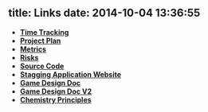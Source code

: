 title: Links
date: 2014-10-04 13:36:55
---
* **[Time Tracking](https://docs.google.com/a/g.rit.edu/spreadsheets/d/1ZAQnktmuYOjqUYjVo4l3Vl5FngqySTNSUkZLJL2d8d4/edit#gid=)**
* **[Project Plan](https://docs.google.com/a/g.rit.edu/document/d/1RLGC7sNiBztjUf40Dp9yfh6DJEmHKBCJ-jp9bPNUg1A/edit?usp=sharing)**
* **[Metrics](https://docs.google.com/a/g.rit.edu/spreadsheets/d/1tTnwyEhQCh5uazb9zCzpV0vNaYZJacYi47oOnkDUgv0/edit?usp=sharing)**
* **[Risks](https://docs.google.com/a/g.rit.edu/spreadsheets/d/1Ct4ggxLZtg8AcR5QtwnkE26UyNElbfGBfZOQm1G7x08/edit?usp=sharing)**
* **[Source Code](https://github.com/themolecularmoose)**
* **[Stagging Application Website](http://obscure-temple-1449.herokuapp.com/)**
* **[Game Design Doc](https://docs.google.com/a/g.rit.edu/document/d/1hFg3f_rudRAepsvTqak2ZgtY-aPpSqqjpCFRA4lGmME/edit?usp=sharing)**
* **[Game Design Doc V2](https://docs.google.com/document/d/1K6cQB0oad1OWXzXJVodPJcTXWR7aGaIWHrvObz6blw4/edit?usp=sharing)**
* **[Chemistry Principles](https://docs.google.com/document/d/1OHqx-rApqLf4-mAsulKTlWywporkallYrwQ8aJ6XtVo/edit?usp=sharing)**
